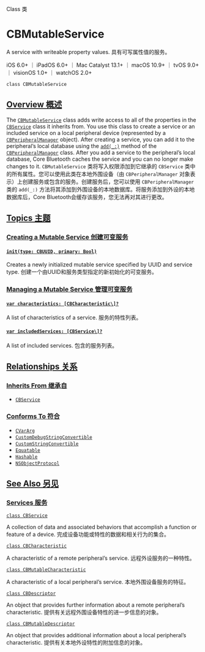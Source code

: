 Class 类

# CBMutableService

A service with writeable property values.
具有可写属性值的服务。

iOS 6.0+ ｜ iPadOS 6.0+ ｜ Mac Catalyst 13.1+ ｜ macOS 10.9+ ｜ tvOS 9.0+ ｜ visionOS 1.0+ ｜ watchOS 2.0+ 

```
class CBMutableService
```



## [Overview 概述](https://developer.apple.com/documentation/corebluetooth/cbmutableservice#overview)

The [`CBMutableService`](https://developer.apple.com/documentation/corebluetooth/cbmutableservice) class adds write access to all of the properties in the [`CBService`](https://developer.apple.com/documentation/corebluetooth/cbservice) class it inherits from. You use this class to create a service or an included service on a local peripheral device (represented by a [`CBPeripheralManager`](https://developer.apple.com/documentation/corebluetooth/cbperipheralmanager) object). After creating a service, you can add it to the peripheral’s local database using the [`add(_:)`](https://developer.apple.com/documentation/corebluetooth/cbperipheralmanager/add(_:)) method of the [`CBPeripheralManager`](https://developer.apple.com/documentation/corebluetooth/cbperipheralmanager) class. After you add a service to the peripheral’s local database, Core Bluetooth caches the service and you can no longer make changes to it.
`CBMutableService` 类将写入权限添加到它继承的 `CBService` 类中的所有属性。您可以使用此类在本地外围设备（由 `CBPeripheralManager` 对象表示）上创建服务或包含的服务。创建服务后，您可以使用 `CBPeripheralManager` 类的 `add(_:)` 方法将其添加到外围设备的本地数据库。将服务添加到外设的本地数据库后，Core Bluetooth会缓存该服务，您无法再对其进行更改。



## [Topics 主题](https://developer.apple.com/documentation/corebluetooth/cbmutableservice#topics)

### [Creating a Mutable Service 创建可变服务](https://developer.apple.com/documentation/corebluetooth/cbmutableservice#Creating-a-Mutable-Service)

#### [`init(type: CBUUID, primary: Bool)`](https://developer.apple.com/documentation/corebluetooth/cbmutableservice/init(type:primary:))

Creates a newly initialized mutable service specified by UUID and service type.
创建一个由UUID和服务类型指定的新初始化的可变服务。



### [Managing a Mutable Service 管理可变服务](https://developer.apple.com/documentation/corebluetooth/cbmutableservice#Managing-a-Mutable-Service)

#### [`var characteristics: [CBCharacteristic\]?`](https://developer.apple.com/documentation/corebluetooth/cbmutableservice/characteristics)

A list of characteristics of a service.
服务的特性列表。



#### [`var includedServices: [CBService\]?`](https://developer.apple.com/documentation/corebluetooth/cbmutableservice/includedservices)

A list of included services.
包含的服务列表。



## [Relationships 关系](https://developer.apple.com/documentation/corebluetooth/cbmutableservice#relationships)

### [Inherits From 继承自](https://developer.apple.com/documentation/corebluetooth/cbmutableservice#inherits-from)

- [`CBService`](https://developer.apple.com/documentation/corebluetooth/cbservice)



### [Conforms To 符合](https://developer.apple.com/documentation/corebluetooth/cbmutableservice#conforms-to)

- [`CVarArg`](https://developer.apple.com/documentation/Swift/CVarArg)
- [`CustomDebugStringConvertible`](https://developer.apple.com/documentation/Swift/CustomDebugStringConvertible)
- [`CustomStringConvertible`](https://developer.apple.com/documentation/Swift/CustomStringConvertible)
- [`Equatable`](https://developer.apple.com/documentation/Swift/Equatable)
- [`Hashable`](https://developer.apple.com/documentation/Swift/Hashable)
- [`NSObjectProtocol`](https://developer.apple.com/documentation/objectivec/nsobjectprotocol)



## [See Also 另见](https://developer.apple.com/documentation/corebluetooth/cbmutableservice#see-also)

### [Services 服务](https://developer.apple.com/documentation/corebluetooth/cbmutableservice#Services)

[`class CBService`](https://developer.apple.com/documentation/corebluetooth/cbservice)

A collection of data and associated behaviors that accomplish a function or feature of a device.
完成设备功能或特性的数据和相关行为的集合。

[`class CBCharacteristic`](https://developer.apple.com/documentation/corebluetooth/cbcharacteristic)

A characteristic of a remote peripheral’s service.
远程外设服务的一种特性。

[`class CBMutableCharacteristic`](https://developer.apple.com/documentation/corebluetooth/cbmutablecharacteristic)

A characteristic of a local peripheral’s service.
本地外围设备服务的特征。

[`class CBDescriptor`](https://developer.apple.com/documentation/corebluetooth/cbdescriptor)

An object that provides further information about a remote peripheral’s characteristic.
提供有关远程外围设备特性的进一步信息的对象。

[`class CBMutableDescriptor`](https://developer.apple.com/documentation/corebluetooth/cbmutabledescriptor)

An object that provides additional information about a local peripheral’s characteristic.
提供有关本地外设特性的附加信息的对象。

